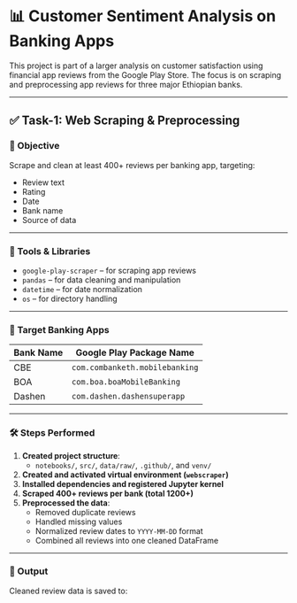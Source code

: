 # 📊 Customer Sentiment Analysis on Banking Apps

This project is part of a larger analysis on customer satisfaction using financial app reviews from the Google Play Store. The focus is on scraping and preprocessing app reviews for three major Ethiopian banks.

---

## ✅ Task-1: Web Scraping & Preprocessing

### 📌 Objective

Scrape and clean at least 400+ reviews per banking app, targeting:

- Review text
- Rating
- Date
- Bank name
- Source of data

---

### 🧰 Tools & Libraries

- `google-play-scraper` – for scraping app reviews
- `pandas` – for data cleaning and manipulation
- `datetime` – for date normalization
- `os` – for directory handling

---

### 🏦 Target Banking Apps

| Bank Name | Google Play Package Name                     |
|-----------|----------------------------------------------|
| CBE       | `com.combanketh.mobilebanking`               |
| BOA       | `com.boa.boaMobileBanking`                   |
| Dashen    | `com.dashen.dashensuperapp`                  |

---

### 🛠️ Steps Performed

1. **Created project structure**:
   - `notebooks/`, `src/`, `data/raw/`, `.github/`, and `venv/`
2. **Created and activated virtual environment (`webscraper`)**
3. **Installed dependencies and registered Jupyter kernel**
4. **Scraped 400+ reviews per bank (total 1200+)**
5. **Preprocessed the data**:
   - Removed duplicate reviews
   - Handled missing values
   - Normalized review dates to `YYYY-MM-DD` format
   - Combined all reviews into one cleaned DataFrame

---

### 📂 Output

Cleaned review data is saved to:
